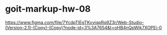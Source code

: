 # goit-markup-hw-08

https://www.figma.com/file/7YcdpTlEgTKvviqpRq9Z3r/Web-Studio-(Version-2.1)-(Copy)-(Copy)?node-id=3%3A7654&t=oHB4nQpWjk7XOPEi-0
